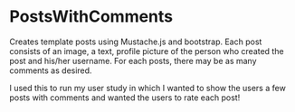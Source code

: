 # PostsWithComments
Creates template posts using Mustache.js and bootstrap. Each post consists of an image, a text, profile picture of the person who created the post and his/her username. For each posts, there may be as many comments as desired.

I used this to run my user study in which I wanted to show the users a few posts with comments and wanted the users to rate each post!
